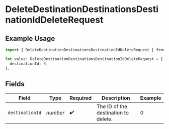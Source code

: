 # DeleteDestinationDestinationsDestinationIdDeleteRequest

## Example Usage

```typescript
import { DeleteDestinationDestinationsDestinationIdDeleteRequest } from "holiday-with-readme/models/operations";

let value: DeleteDestinationDestinationsDestinationIdDeleteRequest = {
  destinationId: 0,
};
```

## Fields

| Field                                | Type                                 | Required                             | Description                          | Example                              |
| ------------------------------------ | ------------------------------------ | ------------------------------------ | ------------------------------------ | ------------------------------------ |
| `destinationId`                      | *number*                             | :heavy_check_mark:                   | The ID of the destination to delete. | 0                                    |